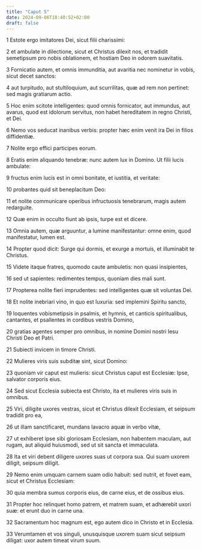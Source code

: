```yaml
---
title: "Caput 5"
date: 2024-09-06T18:40:52+02:00
draft: false
---
```




1 Estote ergo imitatores Dei, sicut filii charissimi:

2 et ambulate in dilectione, sicut et Christus dilexit nos, et tradidit semetipsum pro nobis oblationem, et hostiam Deo in odorem suavitatis.

3 Fornicatio autem, et omnis immunditia, aut avaritia nec nominetur in vobis, sicut decet sanctos:

4 aut turpitudo, aut stultiloquium, aut scurrilitas, quæ ad rem non pertinet: sed magis gratiarum actio.

5 Hoc enim scitote intelligentes: quod omnis fornicator, aut immundus, aut avarus, quod est idolorum servitus, non habet hereditatem in regno Christi, et Dei.

6 Nemo vos seducat inanibus verbis: propter hæc enim venit ira Dei in filios diffidentiæ.

7 Nolite ergo effici participes eorum.

8 Eratis enim aliquando tenebræ: nunc autem lux in Domino. Ut filii lucis ambulate:

9 fructus enim lucis est in omni bonitate, et iustitia, et veritate:

10 probantes quid sit beneplacitum Deo:

11 et nolite communicare operibus infructuosis tenebrarum, magis autem redarguite.

12 Quæ enim in occulto fiunt ab ipsis, turpe est et dicere.

13 Omnia autem, quæ arguuntur, a lumine manifestantur: omne enim, quod manifestatur, lumen est.

14 Propter quod dicit: Surge qui dormis, et exurge a mortuis, et illuminabit te Christus.

15 Videte itaque fratres, quomodo caute ambuletis: non quasi insipientes,

16 sed ut sapientes: redimentes tempus, quoniam dies mali sunt.

17 Propterea nolite fieri imprudentes: sed intelligentes quæ sit voluntas Dei.

18 Et nolite inebriari vino, in quo est luxuria: sed implemini Spiritu sancto,

19 loquentes vobismetipsis in psalmis, et hymnis, et canticis spiritualibus, cantantes, et psallentes in cordibus vestris Domino,

20 gratias agentes semper pro omnibus, in nomine Domini nostri Iesu Christi Deo et Patri.

21 Subiecti invicem in timore Christi.

22 Mulieres viris suis subditæ sint, sicut Domino:

23 quoniam vir caput est mulieris: sicut Christus caput est Ecclesiæ: Ipse, salvator corporis eius.

24 Sed sicut Ecclesia subiecta est Christo, ita et mulieres viris suis in omnibus.

25 Viri, diligite uxores vestras, sicut et Christus dilexit Ecclesiam, et seipsum tradidit pro ea,

26 ut illam sanctificaret, mundans lavacro aquæ in verbo vitæ,

27 ut exhiberet ipse sibi gloriosam Ecclesiam, non habentem maculam, aut rugam, aut aliquid huiusmodi, sed ut sit sancta et immaculata.

28 Ita et viri debent diligere uxores suas ut corpora sua. Qui suam uxorem diligit, seipsum diligit.

29 Nemo enim umquam carnem suam odio habuit: sed nutrit, et fovet eam, sicut et Christus Ecclesiam:

30 quia membra sumus corporis eius, de carne eius, et de ossibus eius.

31 Propter hoc relinquet homo patrem, et matrem suam, et adhærebit uxori suæ: et erunt duo in carne una.

32 Sacramentum hoc magnum est, ego autem dico in Christo et in Ecclesia.

33 Verumtamen et vos singuli, unusquisque uxorem suam sicut seipsum diligat: uxor autem timeat virum suum.

